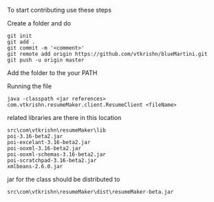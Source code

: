 To start contributing use these steps

Create a folder and do

```
git init
git add .
git commit -m '<comment>'
git remote add origin https://github.com/vtkrishn/blueMartini.git
git push -u origin master
```

Add the folder to the your PATH

Running the file
```
java -classpath <jar references> com.vtkrishn.resumeMaker.client.ResumeClient <fileName>
```

related libraries are there in this location
```
src\com\vtkrishn\resumeMaker\lib
poi-3.16-beta2.jar
poi-excelant-3.16-beta2.jar
poi-ooxml-3.16-beta2.jar
poi-ooxml-schemas-3.16-beta2.jar
poi-scratchpad-3.16-beta2.jar
xmlbeans-2.6.0.jar
```

jar for the class should be distributed to
```
src\com\vtkrishn\resumeMaker\dist\resumeMaker-beta.jar
```
